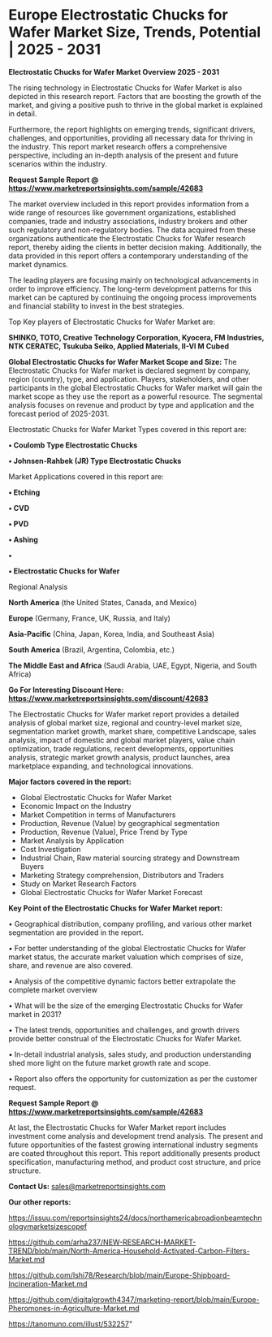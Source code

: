 # Europe Electrostatic Chucks for Wafer Market Size, Trends, Potential | 2025 - 2031

<Strong> Electrostatic Chucks for Wafer Market Overview 2025 - 2031</strong>

The rising technology in Electrostatic Chucks for Wafer Market is also depicted in this research report. Factors that are boosting the growth of the market, and giving a positive push to thrive in the global market is explained in detail.

Furthermore, the report highlights on emerging trends, significant drivers, challenges, and opportunities, providing all necessary data for thriving in the industry. This report market research offers a comprehensive perspective, including an in-depth analysis of the present and future scenarios within the industry.

<strong>Request Sample Report @ <a href=https://www.marketreportsinsights.com/sample/42683>https://www.marketreportsinsights.com/sample/42683</a></strong>

The market overview included in this report provides information from a wide range of resources like government organizations, established companies, trade and industry associations, industry brokers and other such regulatory and non-regulatory bodies. The data acquired from these organizations authenticate the Electrostatic Chucks for Wafer research report, thereby aiding the clients in better decision making. Additionally, the data provided in this report offers a contemporary understanding of the market dynamics.

The leading players are focusing mainly on technological advancements in order to improve efficiency. The long-term development patterns for this market can be captured by continuing the ongoing process improvements and financial stability to invest in the best strategies.

Top Key players of Electrostatic Chucks for Wafer Market are:

<strong>SHINKO, TOTO, Creative Technology Corporation, Kyocera, FM Industries, NTK CERATEC, Tsukuba Seiko, Applied Materials, II-VI M Cubed</strong>

<strong><b>Global Electrostatic Chucks for Wafer Market Scope and Size:</b></strong>
The Electrostatic Chucks for Wafer market is declared segment by company, region (country), type, and application. Players, stakeholders, and other participants in the global Electrostatic Chucks for Wafer market will gain the market scope as they use the report as a powerful resource. The segmental analysis focuses on revenue and product by type and application and the forecast period of 2025-2031.

Electrostatic Chucks for Wafer Market Types covered in this report are:

<strong>•  Coulomb Type Electrostatic Chucks

•  Johnsen-Rahbek (JR) Type Electrostatic Chucks</strong>

Market Applications covered in this report are:

<strong>•  Etching

•  CVD

•  PVD

•  Ashing

•  

•  Electrostatic Chucks for Wafer</strong> 

Regional Analysis

<strong>North America</strong> (the United States, Canada, and Mexico)

<strong>Europe</strong> (Germany, France, UK, Russia, and Italy)

<strong>Asia-Pacific</strong> (China, Japan, Korea, India, and Southeast Asia)

<strong>South America</strong> (Brazil, Argentina, Colombia, etc.)

<strong>The Middle East and Africa</strong> (Saudi Arabia, UAE, Egypt, Nigeria, and South Africa)

<strong>Go For Interesting Discount Here: <a href=https://www.marketreportsinsights.com/discount/42683>https://www.marketreportsinsights.com/discount/42683</a></strong>

The Electrostatic Chucks for Wafer market report provides a detailed analysis of global market size, regional and country-level market size, segmentation market growth, market share, competitive Landscape, sales analysis, impact of domestic and global market players, value chain optimization, trade regulations, recent developments, opportunities analysis, strategic market growth analysis, product launches, area marketplace expanding, and technological innovations.

<strong><b>Major factors covered in the report:</b></strong>
<ul>
  <li>Global Electrostatic Chucks for Wafer Market </li>
  <li>Economic Impact on the Industry</li>
  <li>Market Competition in terms of Manufacturers</li>
  <li>Production, Revenue (Value) by geographical segmentation</li>
  <li>Production, Revenue (Value), Price Trend by Type</li>
  <li>Market Analysis by Application</li>
  <li>Cost Investigation</li>
  <li>Industrial Chain, Raw material sourcing strategy and Downstream Buyers</li>
  <li>Marketing Strategy comprehension, Distributors and Traders</li>
  <li>Study on Market Research Factors</li>
  <li>Global Electrostatic Chucks for Wafer Market Forecast</li>
</ul>

<strong><b>Key Point of the Electrostatic Chucks for Wafer Market report:</b></strong>

• Geographical distribution, company profiling, and various other market segmentation are provided in the report.

• For better understanding of the global Electrostatic Chucks for Wafer market status, the accurate market valuation which comprises of size, share, and revenue are also covered.

• Analysis of the competitive dynamic factors better extrapolate the complete market overview

• What will be the size of the emerging Electrostatic Chucks for Wafer market in 2031?

• The latest trends, opportunities and challenges, and growth drivers provide better construal of the Electrostatic Chucks for Wafer Market.

• In-detail industrial analysis, sales study, and production understanding shed more light on the future market growth rate and scope.

• Report also offers the opportunity for customization as per the customer request.

<strong>Request Sample Report @ <a href=https://www.marketreportsinsights.com/sample/42683>https://www.marketreportsinsights.com/sample/42683</a></strong>

At last, the Electrostatic Chucks for Wafer Market report includes investment come analysis and development trend analysis. The present and future opportunities of the fastest growing international industry segments are coated throughout this report. This report additionally presents product specification, manufacturing method, and product cost structure, and price structure.

<strong>Contact Us:</strong>
sales@marketreportsinsights.com

<strong>Our other reports:</strong>

<a href=https://issuu.com/reportsinsights24/docs/northamericabroadionbeamtechnologymarketsizescopef>https://issuu.com/reportsinsights24/docs/northamericabroadionbeamtechnologymarketsizescopef</a>

<a href=https://github.com/arha237/NEW-RESEARCH-MARKET-TREND/blob/main/North-America-Household-Activated-Carbon-Filters-Market.md>https://github.com/arha237/NEW-RESEARCH-MARKET-TREND/blob/main/North-America-Household-Activated-Carbon-Filters-Market.md</a>

<a href=https://github.com/Ishi78/Research/blob/main/Europe-Shipboard-Incineration-Market.md>https://github.com/Ishi78/Research/blob/main/Europe-Shipboard-Incineration-Market.md</a>

<a href=https://github.com/digitalgrowth4347/marketing-report/blob/main/Europe-Pheromones-in-Agriculture-Market.md>https://github.com/digitalgrowth4347/marketing-report/blob/main/Europe-Pheromones-in-Agriculture-Market.md</a>

<a href=https://tanomuno.com/illust/532257>https://tanomuno.com/illust/532257</a>"
